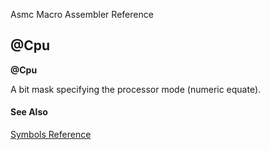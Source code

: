 Asmc Macro Assembler Reference

## @Cpu

**@Cpu**


A bit mask specifying the processor mode (numeric equate).

#### See Also

[Symbols Reference](readme.md)